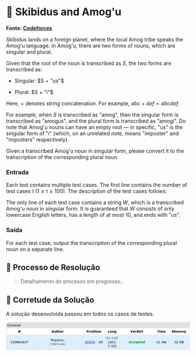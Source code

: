 # 👾 Skibidus and Amog'u

**Fonte: [Codeforces](https://codeforces.com/contest/2065/problem/A)**

Skibidus lands on a foreign planet, where the local Amog tribe speaks the Amog'u language. In Amog'u, there are two forms of nouns, which are singular and plural.

Given that the root of the noun is transcribed as $S$, the two forms are transcribed as:

- Singular: $S + "us"$

- Plural: $S + "i"$

Here, $+$ denotes string concatenation. For example, $abc + def = abcdef$.

For example, when $S$ is transcribed as "amog", then the singular form is transcribed as "amogus", and the plural form is transcribed as "amogi". Do note that Amog'u nouns can have an empty root — in specific, "us" is the singular form of "i" (which, on an unrelated note, means "imposter" and "imposters" respectively).

Given a transcribed Amog'u noun in singular form, please convert it to the transcription of the corresponding plural noun.

### Entrada
Each test contains multiple test cases. The first line contains the number of test cases $t$ ($1≤t≤100$). The description of the test cases follows.

The only line of each test case contains a string $W$, which is a transcribed Amog'u noun in singular form. It is guaranteed that $W$ consists of only lowercase English letters, has a length of at most $10$, and ends with "us".

### Saída
For each test case, output the transcription of the corresponding plural noun on a separate line.

## 🧩 Processo de Resolução

> Detalhamento do processo em progresso..

## 📝 Corretude da Solução
A solução desenvolvida passou em todos os casos de testes.

![Accepted](img/accepted.png)